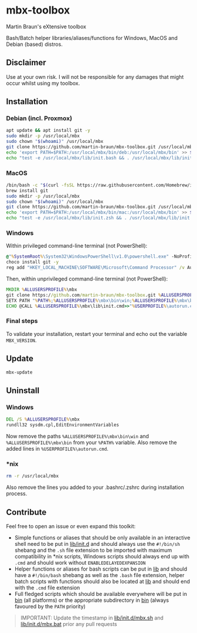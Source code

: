 # mbx-toolbox
Martin Braun's eXtensive toolbox

Bash/Batch helper libraries/aliases/functions for Windows, MacOS and Debian (based) distros.

## Disclaimer

Use at your own risk. I will not be responsible for any damages that might occur whilst using my toolbox.

## Installation

### Debian (incl. Proxmox)

```bash
apt update && apt install git -y
sudo mkdir -p /usr/local/mbx
sudo chown "$(whoami)" /usr/local/mbx
git clone https://github.com/martin-braun/mbx-toolbox.git /usr/local/mbx
echo 'export PATH=$PATH:/usr/local/mbx/bin/deb:/usr/local/mbx/bin' >> $HOME/.bashrc
echo "test -e /usr/local/mbx/lib/init.bash && . /usr/local/mbx/lib/init.bash" >> $HOME/.bashrc
```

### MacOS

```zsh
/bin/bash -c "$(curl -fsSL https://raw.githubusercontent.com/Homebrew/install/HEAD/install.sh)"
brew install git
sudo mkdir -p /usr/local/mbx
sudo chown "$(whoami)" /usr/local/mbx
git clone https://github.com/martin-braun/mbx-toolbox.git /usr/local/mbx
echo 'export PATH=$PATH:/usr/local/mbx/bin/mac:/usr/local/mbx/bin' >> $HOME/.zshrc
echo "test -e /usr/local/mbx/lib/init.zsh && . /usr/local/mbx/lib/init.zsh" >> $HOME/.zshrc
```

### Windows

Within privileged command-line terminal (not PowerShell):

```cmd
@"%SystemRoot%\System32\WindowsPowerShell\v1.0\powershell.exe" -NoProfile -InputFormat None -ExecutionPolicy Bypass -Command "[System.Net.ServicePointManager]::SecurityProtocol = 3072; iex ((New-Object System.Net.WebClient).DownloadString('https://community.chocolatey.org/install.ps1'))" && SET "PATH=%PATH%;%ALLUSERSPROFILE%\chocolatey\bin"
choco install git -y
reg add "HKEY_LOCAL_MACHINE\SOFTWARE\Microsoft\Command Processor" /v AutoRun /t REG_SZ /d @^%USERPROFILE^%\autorun.cmd" "2^>NUL /f
```

Then, within unprivileged command-line terminal (not PowerShell):

```cmd
MKDIR %ALLUSERSPROFILE%\mbx
git clone https://github.com/martin-braun/mbx-toolbox.git %ALLUSERSPROFILE%\mbx
SETX PATH "%PATH%;%ALLUSERSPROFILE%\mbx\bin\win;%ALLUSERSPROFILE%\mbx\bin"
ECHO @CALL %ALLUSERSPROFILE%\mbx\lib\init.cmd>>"%USERPROFILE%\autorun.cmd"
```

### Final steps

To validate your installation, restart your terminal and echo out the variable `MBX_VERSION`.

## Update

```sh
mbx-update
```
		
## Uninstall

### Windows

```cmd
DEL /S %ALLUSERSPROFILE%\mbx
rundll32 sysdm.cpl,EditEnvironmentVariables
```

Now remove the paths `%ALLUSERSPROFILE%\mbx\bin\win` and `%ALLUSERSPROFILE%\mbx\bin` from your `%PATH%` variable. Also remove the added lines in `%USERPROFILE%\autorun.cmd`.

### \*nix

```sh
rm -r /usr/local/mbx
```

Also remove the lines you added to your .bashrc/.zshrc during installation process.

## Contribute

Feel free to open an issue or even expand this toolkit:

- Simple functions or aliases that should be only available in an interactive shell need to be put in [lib/init.d](lib/init.d) and should always use the `#!/bin/sh` shebang and the `.sh` file extension to be imported with maximum compatibility in \*nix scripts, Windows scripts should always end up with `.cmd` and should work without `ENABLEDELAYEDEXPANSION`
- Helper functions or aliases for bash scripts can be put in [lib](lib) and should have a `#!/bin/bash` shebang as well as the `.bash` file extension, helper batch scripts with functions should also be located at [lib](lib) and should end with the `.cmd` file extension
- Full fledged scripts which should be available everywhere will be put in [bin](bin) (all platforms) or the appropriate subdirectory in [bin](bin) (always favoured by the `PATH` priority)

> IMPORTANT: Update the timestamp in [lib/init.d/mbx.sh](lib/init.d/mbx.sh) and [lib/init.d/mbx.bat](lib/init.d/mbx.cmd) prior any pull requests
